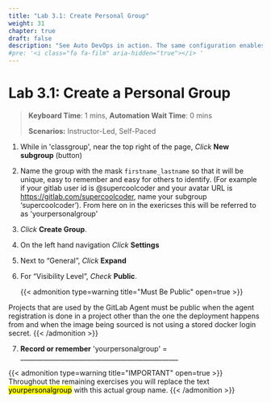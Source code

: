 ```yaml
---
title: "Lab 3.1: Create Personal Group"
weight: 31
chapter: true
draft: false
description: "See Auto DevOps in action. The same configuration enables GitLab CD using helm and kubectl commands."
#pre: '<i class="fa fa-film" aria-hidden="true"></i> '
---
```


# Lab 3.1: Create a Personal Group

> **Keyboard Time**: 1 mins, **Automation Wait Time**: 0 mins
>
> **Scenarios:** Instructor-Led, Self-Paced

1. While in 'classgroup', near the top right of the page, *Click* **New subgroup** (button)

2. Name the group with the mask `firstname_lastname` so that it will be unique, easy to remember and easy for others to identify. (For example if your gitlab user id is @supercoolcoder and your avatar URL is https://gitlab.com/supercoolcoder, name your subgroup ‘supercoolcoder’). 
    From here on in the exericses this will be referred to as 'yourpersonalgroup'

3. *Click* **Create Group**.

4. On the left hand navigation *Click* **Settings**

5. Next to “General”, *Click* **Expand**

6. For “Visibility Level”, *Check* **Public**.

    {{< admonition type=warning title="Must Be Public" open=true >}}

Projects that are used by the GitLab Agent must be public when the agent registration is done in a project other than the one the deployment happens from and when the image being sourced is not using a stored docker login secret.
    {{< /admonition >}}

7. **Record or remember** 'yourpersonalgroup' = _________________________________________________

{{< admonition type=warning title="IMPORTANT" open=true >}}
Throughout the remaining exercises you will replace the text  <mark class="hlgreen">yourpersonalgroup</mark> with this actual group name.
{{< /admonition >}}